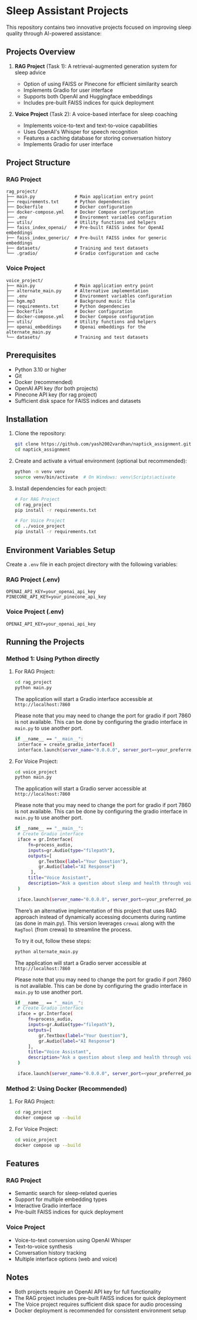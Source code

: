 # Sleep Assistant Projects

This repository contains two innovative projects focused on improving sleep quality through AI-powered assistance:

## Projects Overview

1. **RAG Project** (Task 1): A retrieval-augmented generation system for sleep advice
   - Option of using FAISS or Pinecone for efficient similarity search
   - Implements Gradio for user interface
   - Supports both OpenAI and Huggingface embeddings
   - Includes pre-built FAISS indices for quick deployment

2. **Voice Project** (Task 2): A voice-based interface for sleep coaching
   - Implements voice-to-text and text-to-voice capabilities
   - Uses OpenAI's Whisper for speech recognition
   - Features a caching database for storing conversation history
   - Implements Gradio for user interface

## Project Structure

### RAG Project
```
rag_project/
├── main.py               # Main application entry point
├── requirements.txt      # Python dependencies
├── Dockerfile            # Docker configuration
├── docker-compose.yml    # Docker Compose configuration
├── .env                  # Environment variables configuration
├── utils/                # Utility functions and helpers
├── faiss_index_openai/   # Pre-built FAISS index for OpenAI embeddings
├── faiss_index_generic/  # Pre-built FAISS index for generic embeddings
├── datasets/             # Training and test datasets
└── .gradio/              # Gradio configuration and cache
```

### Voice Project
```
voice_project/
├── main.py               # Main application entry point
├── alternate_main.py     # Alternative implementation
├── .env                  # Environment variables configuration
├── bgm.mp3               # Background music file
├── requirements.txt      # Python dependencies
├── Dockerfile            # Docker configuration
├── docker-compose.yml    # Docker Compose configuration
├── utils/                # Utility functions and helpers
├── openai_embeddings     # Openai embeddings for the alternate_main.py
└── datasets/             # Training and test datasets
```

## Prerequisites

- Python 3.10 or higher
- Git
- Docker (recommended)
- OpenAI API key (for both projects)
- Pinecone API key (for rag project)
- Sufficient disk space for FAISS indices and datasets

## Installation

1. Clone the repository:
   ```bash
   git clone https://github.com/yash2002vardhan/naptick_assignment.git
   cd naptick_assignment
   ```

2. Create and activate a virtual environment (optional but recommended):
   ```bash
   python -m venv venv
   source venv/bin/activate  # On Windows: venv\Scripts\activate
   ```

3. Install dependencies for each project:
   ```bash
   # For RAG Project
   cd rag_project
   pip install -r requirements.txt

   # For Voice Project
   cd ../voice_project
   pip install -r requirements.txt
   ```

## Environment Variables Setup

Create a `.env` file in each project directory with the following variables:

### RAG Project (.env)
```
OPENAI_API_KEY=your_openai_api_key
PINECONE_API_KEY=your_pinecone_api_key
```

### Voice Project (.env)
```
OPENAI_API_KEY=your_openai_api_key
```

## Running the Projects

### Method 1: Using Python directly

1. For RAG Project:
   ```bash
   cd rag_project
   python main.py
   ```
   The application will start a Gradio interface accessible at `http://localhost:7860`

   Please note  that you may need to change the port for gradio if port 7860 is not available. This can be done by configuring the gradio interface in `main.py` to use another port.
   ``` bash
   if __name__ == "__main__":
    interface = create_gradio_interface()
    interface.launch(server_name="0.0.0.0", server_port=<your_preferred_port>)
   ```

2. For Voice Project:
   ```bash
   cd voice_project
   python main.py
   ```
   The application will start a Gradio server accessible at `http://localhost:7860`

   Please note  that you may need to change the port for gradio if port 7860 is not available. This can be done by configuring the gradio interface in `main.py` to use another port.
   ``` bash
   if __name__ == "__main__":
    # Create Gradio interface
    iface = gr.Interface(
        fn=process_audio,
        inputs=gr.Audio(type="filepath"),
        outputs=[
            gr.Textbox(label="Your Question"),
            gr.Audio(label="AI Response")
         ],
        title="Voice Assistant",
        description="Ask a question about sleep and health through voice"
    )

    iface.launch(server_name="0.0.0.0", server_port=<your_preferred_port>)
   ```
   There’s an alternative implementation of this project that uses RAG approach instead of dynamically accessing documents during runtime (as done in main.py). This version leverages `crewai` along with the `RagTool` (from crewai) to streamline the process.

   To try it out, follow these steps:

   ```bash
   python alternate_main.py
   ```
   The application will start a Gradio server accessible at `http://localhost:7860`

   Please note  that you may need to change the port for gradio if port 7860 is not available. This can be done by configuring the gradio interface in `main.py` to use another port.
   ``` bash
   if __name__ == "__main__":
    # Create Gradio interface
    iface = gr.Interface(
        fn=process_audio,
        inputs=gr.Audio(type="filepath"),
        outputs=[
            gr.Textbox(label="Your Question"),
            gr.Audio(label="AI Response")
        ],
        title="Voice Assistant",
        description="Ask a question about sleep and health through voice"
    )

    iface.launch(server_name="0.0.0.0", server_port=<your_preferred_port>)
   ```



### Method 2: Using Docker (Recommended)

1. For RAG Project:
   ```bash
   cd rag_project
   docker compose up --build
   ```

2. For Voice Project:
   ```bash
   cd voice_project
   docker compose up --build
   ```

## Features

### RAG Project
- Semantic search for sleep-related queries
- Support for multiple embedding types
- Interactive Gradio interface
- Pre-built FAISS indices for quick deployment

### Voice Project
- Voice-to-text conversion using OpenAI Whisper
- Text-to-voice synthesis
- Conversation history tracking
- Multiple interface options (web and voice)

## Notes
- Both projects require an OpenAI API key for full functionality
- The RAG project includes pre-built FAISS indices for quick deployment
- The Voice project requires sufficient disk space for audio processing
- Docker deployment is recommended for consistent environment setup

